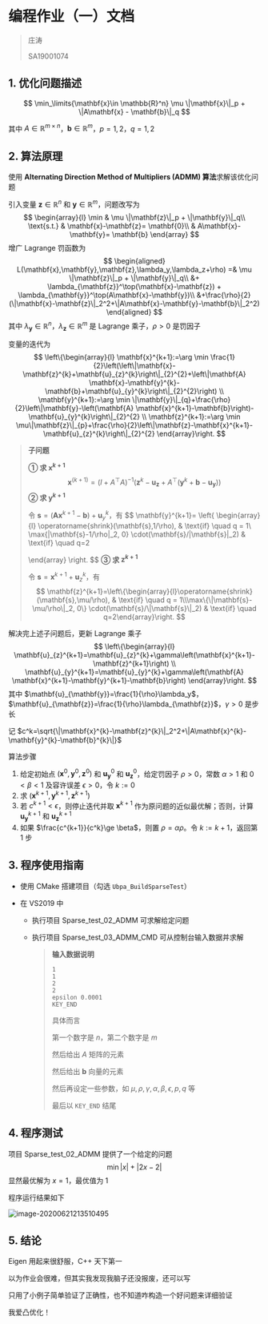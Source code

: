# 编程作业（一）文档

> 庄涛
>
> SA19001074

## 1. 优化问题描述

$$
\min_\limits{\mathbf{x}\in \mathbb{R}^n} \mu \|\mathbf{x}\|_p  + \|A\mathbf{x} - \mathbf{b}\|_q
$$

其中 $A \in \mathbb{R}^{m\times n}$，$\mathbf{b}\in \mathbb{R}^{m}$，$p=1,2$，$q=1,2$  

## 2. 算法原理

使用 **Alternating Direction Method of Multipliers (ADMM) 算法**求解该优化问题

引入变量 $\mathbf{z}\in \mathbb{R}^{n}$ 和 $\mathbf{y}\in \mathbb{R}^m$，问题改写为
$$
\begin{array}{l}
\min        & \mu \|\mathbf{z}\|_p + \|\mathbf{y}\|_q\\
\text{s.t.} & \mathbf{x}-\mathbf{z}= \mathbf{0}\\
            & A\mathbf{x}-\mathbf{y}= \mathbf{b}
\end{array}
$$
增广 Lagrange 罚函数为
$$
\begin{aligned}
L(\mathbf{x},\mathbf{y},\mathbf{z},\lambda_y,\lambda_z+\rho)
=& \mu \|\mathbf{z}\|_p + \|\mathbf{y}\|_q\\
&+ \lambda_{\mathbf{z}}^\top(\mathbf{x}-\mathbf{z}) + \lambda_{\mathbf{y}}^\top(A\mathbf{x}-\mathbf{y})\\
&+\frac{\rho}{2}(\|\mathbf{x}-\mathbf{z}\|_2^2+\|A\mathbf{x}-\mathbf{y}-\mathbf{b}\|_2^2)
\end{aligned}
$$
其中 $\lambda_{\mathbf{y}}\in \mathbb{R}^n$，$\lambda_{\mathbf{z}}\in \mathbb{R}^m$ 是 Lagrange 乘子，$\rho > 0$ 是罚因子

变量的迭代为
$$
\left\{\begin{array}{l}
\mathbf{x}^{k+1}:=\arg \min \frac{1}{2}\left(\left\|\mathbf{x}-\mathbf{z}^{k}+\mathbf{u}_{z}^{k}\right\|_{2}^{2}+\left\|\mathbf{A} \mathbf{x}-\mathbf{y}^{k}-\mathbf{b}+\mathbf{u}_{y}^{k}\right\|_{2}^{2}\right) \\
\mathbf{y}^{k+1}:=\arg \min \|\mathbf{y}\|_{q}+\frac{\rho}{2}\left\|\mathbf{y}-\left(\mathbf{A} \mathbf{x}^{k+1}-\mathbf{b}\right)-\mathbf{u}_{y}^{k}\right\|_{2}^{2} \\
\mathbf{z}^{k+1}:=\arg \min \mu\|\mathbf{z}\|_{p}+\frac{\rho}{2}\left\|\mathbf{z}-\mathbf{x}^{k+1}-\mathbf{u}_{z}^{k}\right\|_{2}^{2}
\end{array}\right.
$$

> **子问题** 
>
> **① 求 $\mathbf{x}^{k+1}$** 
> $$
> \mathbf{x}^{(k+1)}=(I+A^\top A)^{-1}(\mathbf{z}^k-\mathbf{u}_{\mathbf{z}}+A^\top(\mathbf{y}^k+\mathbf{b}-\mathbf{u}_{\mathbf{y}}))
> $$
> **② 求 $\mathbf{y}^{k+1}$** 
>
> 令 $\mathbf{s} = \left(\mathbf{A} \mathbf{x}^{k+1}-\mathbf{b}\right)+\mathbf{u}_{y}^{k}$，有
> $$
> \mathbf{y}^{k+1}=
> \left\{
> \begin{array}{l}
> \operatorname{shrink}(\mathbf{s},1/\rho), & \text{if} \quad q = 1\\
> \max\{\|\mathbf{s}-1/\rho\|_2, 0\} \cdot(\mathbf{s}/\|\mathbf{s}\|_2) & \text{if} \quad q=2
> 
> \end{array}
> \right.
> $$
> **③ 求 $\mathbf{z}^{k+1}$** 
>
> 令 $\mathbf{s} = \mathbf{x}^{k+1}+\mathbf{u}_{z}^{k}$，有
> $$
> \mathbf{z}^{k+1}=\left\{\begin{array}{l}\operatorname{shrink}(\mathbf{s},\mu/\rho), & \text{if} \quad q = 1\\\max\{\|\mathbf{s}-\mu/\rho\|_2, 0\} \cdot(\mathbf{s}/\|\mathbf{s}\|_2) & \text{if} \quad q=2\end{array}\right.
> $$

解决完上述子问题后，更新 Lagrange 乘子
$$
\left\{\begin{array}{l}
\mathbf{u}_{z}^{k+1}=\mathbf{u}_{z}^{k}+\gamma\left(\mathbf{x}^{k+1}-\mathbf{z}^{k+1}\right) \\
\mathbf{u}_{y}^{k+1}=\mathbf{u}_{y}^{k}+\gamma\left(\mathbf{A} \mathbf{x}^{k+1}-\mathbf{y}^{k+1}-\mathbf{b}\right)
\end{array}\right.
$$
其中 $\mathbf{u}_{\mathbf{y}}=\frac{1}{\rho}\lambda_y$，$\mathbf{u}_{\mathbf{z}}=\frac{1}{\rho}\lambda_{\mathbf{z}}$，$\gamma > 0$ 是步长

记 $c^k=\sqrt{\|\mathbf{x}^{k}-\mathbf{z}^{k}\|_2^2+\|A\mathbf{x}^{k}-\mathbf{y}^{k}-\mathbf{b}^{k}\|}$

算法步骤

1. 给定初始点 $(\mathbf{x}^{0},\mathbf{y}^{0},\mathbf{z}^0)$ 和 $\mathbf{u}_\mathbf{y}^0$ 和 $\mathbf{u}_\mathbf{z}^0$，给定罚因子 $\rho >0$，常数 $\alpha>1$ 和 $0<\beta<1$ 及容许误差 $\epsilon >0$，令 $k:= 0$ 
2. 求 $(\mathbf{x}^{k+1},\mathbf{y}^{k+1},\mathbf{z}^{k+1})$ 
3. 若 $c^{k+1}<\epsilon$，则停止迭代并取 $\mathbf{x}^{k+1}$ 作为原问题的近似最优解；否则，计算  $\mathbf{u}_\mathbf{y}^{k+1}$ 和 $\mathbf{u}_\mathbf{z}^{k+1}$ 
4. 如果 $\frac{c^{k+1}}{c^k}\ge \beta$，则置 $\rho = \alpha \rho$。令 $k:=k+1$，返回第 1 步

## 3. 程序使用指南

- 使用 CMake 搭建项目（勾选 `Ubpa_BuildSparseTest`）

- 在 VS2019 中

  - 执行项目 Sparse_test_02_ADMM 可求解给定问题

  - 执行项目 Sparse_test_03_ADMM_CMD 可从控制台输入数据并求解

    > **输入数据说明** 
    >
    > ```
    > 1
    > 1
    > 2
    > 2
    > epsilon 0.0001
    > KEY_END
    > ```
    >
    > 具体而言
    >
    > 第一个数字是 $n$，第二个数字是 $m$ 
    >
    > 然后给出 $A$ 矩阵的元素
    >
    > 然后给出 $\mathbf{b}$ 向量的元素
    >
    > 然后再设定一些参数，如 $\mu,\rho,\gamma,\alpha,\beta,\epsilon,p,q$ 等
    >
    > 最后以 `KEY_END` 结尾

## 4. 程序测试

项目 Sparse_test_02_ADMM 提供了一个给定的问题
$$
\min |x|  + |2x - 2|
$$
显然最优解为 $x=1$，最优值为 $1$ 

程序运行结果如下

![image-20200621213510495](assets/README/image-20200621213510495.png)

## 5. 结论

Eigen 用起来很舒服，C++ 天下第一

以为作业会很难，但其实我发现我脑子还没报废，还可以写

只用了小例子简单验证了正确性，也不知道咋构造一个好问题来详细验证

我爱凸优化！

